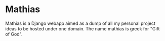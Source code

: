 # Mathias
Mathias is a Django webapp aimed as a dump of all my personal project ideas to be hosted under one domain. The name mathias is greek for "Gift of God".
